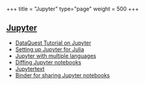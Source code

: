 +++
title = "Jupyter"
type="page"
weight = 500
+++


## [Jupyter](https://jupyter.org/)

- [DataQuest Tutorial on Jupyter](https://www.dataquest.io/blog/jupyter-notebook-tutorial/)
- [Setting up Jupyter for Julia](https://lectures.quantecon.org/jl/getting_started.html)
- [Jupyter with multiple languages](https://blog.jupyter.org/i-python-you-r-we-julia-baf064ca1fb6)
- [Diffing Jupyter notebooks](https://github.com/jupyter/nbdime#installation)
- [Jupytertext](https://github.com/mwouts/jupytext/blob/master/README.md)
- [Binder for sharing Jupyter notebooks](https://mybinder.org/)



